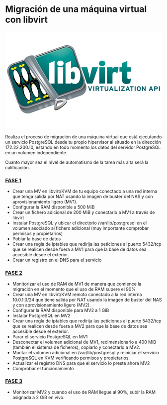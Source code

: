 # Migración de una máquina virtual con libvirt

![libvirt](image/libvirt.jpg)

Realiza el proceso de migración de una máquina virtual que está ejecutando un servicio PostgreSQL desde tu propio hipervisor al situado en la dirección 172.22.200.10, estando en todo momento los datos del servidor PostgreSQL en un volumen independiente.

Cuanto mayor sea el nivel de automatismo de la tarea más alta será la calificación.

### [FASE 1](https://github.com/MoralG/Migracion_de_MV_con_libvirt/blob/master/Migracion_de_MV_con_libvirt.md#fase-1)
- Crear una MV en libvirt/KVM de tu equipo conectado a una red interna que tenga salida por NAT usando la imagen de buster del NAS y con aprovisionamiento ligero (MV1).
- Configurar la RAM disponible a 500 MiB
- Crear un fichero adicional de 200 MiB y conectarlo a MV1 a través de libvirt
- Instalar PostgreSQL y ubicar el directorio /var/lib/postgresql en el volumen asociado al fichero adicional (muy importante comprobar permisos y propietarios)
- Poblar la base de datos
- Crear una regla de iptables que redirija las peticiones al puerto 5432/tcp que se realicen desde fuera a MV1 para que la base de datos sea accesible desde el exterior.
- Crear un registro en el DNS para el servicio

### [FASE 2](https://github.com/MoralG/Migracion_de_MV_con_libvirt/blob/master/Migracion_de_MV_con_libvirt.md#fase-2)

- Monitorizar el uso de RAM de MV1 de manera que comience la migración en el momento que el uso de RAM supere el 90%
- Crear una MV en libvirt/KVM remoto conectado a la red interna 10.0.1.0/24 que tiene salida por NAT usando la imagen de buster del NAS y con aprovisionamiento ligero (MV2).
- Configurar la RAM disponible para MV2 a 1 GiB
- Instalar PostgreSQL en MV2
- Crear una regla de iptables que redirija las peticiones al puerto 5432/tcp que se realicen desde fuera a MV2 para que la base de datos sea accesible desde el exterior.
- Parar el servicio PostgreSQL en MV1
- Desconectar el volumen adicional de MV1, redimensionarlo a 400 MiB (también el sistema de ficheros), copiarlo y conectarlo a MV2.
- Montar el volumen adicional en /var/lib/postgresql y reiniciar el servicio PostgreSQL en KVM verificando permisos y propietarios.
- Actualizar el registro DNS para que el servicio lo preste ahora MV2
- Comprobar el funcionamiento

### [FASE 3](https://github.com/MoralG/Migracion_de_MV_con_libvirt/blob/master/Migracion_de_MV_con_libvirt.md#fase-3)

- Monitorizar MV2 y cuando el uso de RAM llegue al 90%, subir la RAM asignada a 2 GiB en vivo.
